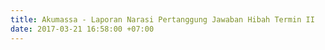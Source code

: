 ```yaml
---
title: Akumassa - Laporan Narasi Pertanggung Jawaban Hibah Termin II
date: 2017-03-21 16:58:00 +07:00
---
```


